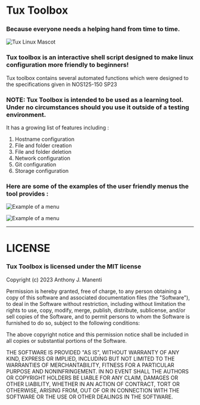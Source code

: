 # Tux Toolbox

### Because everyone needs a helping hand from time to time.  

![Tux Linux Mascot](https://github.com/manentia9328/dt-lnx-project/blob/main/docs/assets/tux-new.jpg?raw=true)

### Tux toolbox is an interactive shell script designed to make linux configuration more friendly to beginners!
Tux toolbox contains several automated functions which were designed to the specifications given in NOS125-150 SP23

### NOTE: Tux Toolbox is intended to be used as a learning tool. Under no circumstances should you use it outside of a testing environment.

It has a growing list of features including : 

1) Hostname configuration
2) File and folder creation
3) File and folder deletion
4) Network configuration
5) Git configuration
6) Storage configuration

### Here are some of the examples of the user friendly menus the tool provides : 

![Example of a menu](https://github.com/manentia9328/dt-lnx-project/blob/main/docs/assets/example2.png?raw=true)

![Example of a menu](https://github.com/manentia9328/dt-lnx-project/blob/main/docs/assets/example3.png?raw=true)

***

# LICENSE
### Tux Toolbox is licensed under the MIT license 

Copyright (c) 2023 Anthony J. Manenti

Permission is hereby granted, free of charge, to any person obtaining a copy
of this software and associated documentation files (the "Software"), to deal
in the Software without restriction, including without limitation the rights
to use, copy, modify, merge, publish, distribute, sublicense, and/or sell
copies of the Software, and to permit persons to whom the Software is
furnished to do so, subject to the following conditions:

The above copyright notice and this permission notice shall be included in all
copies or substantial portions of the Software.

THE SOFTWARE IS PROVIDED "AS IS", WITHOUT WARRANTY OF ANY KIND, EXPRESS OR
IMPLIED, INCLUDING BUT NOT LIMITED TO THE WARRANTIES OF MERCHANTABILITY,
FITNESS FOR A PARTICULAR PURPOSE AND NONINFRINGEMENT. IN NO EVENT SHALL THE
AUTHORS OR COPYRIGHT HOLDERS BE LIABLE FOR ANY CLAIM, DAMAGES OR OTHER
LIABILITY, WHETHER IN AN ACTION OF CONTRACT, TORT OR OTHERWISE, ARISING FROM,
OUT OF OR IN CONNECTION WITH THE SOFTWARE OR THE USE OR OTHER DEALINGS IN THE
SOFTWARE.
